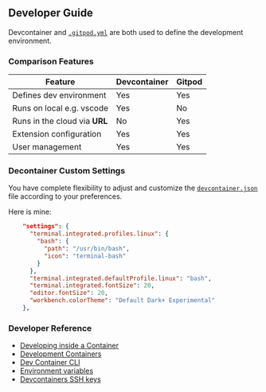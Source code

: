 ## Developer Guide

Devcontainer and [`.gitpod.yml`](../.gitpod.yml) are both used to define the development environment.


### Comparison Features

| Feature               | Devcontainer                         | Gitpod                             |
|-----------------------|--------------------------------------|-----------------------------------------|
| Defines dev environment | Yes | Yes |
| Runs on local e.g. vscode | Yes | No  |
| Runs in the cloud via **URL** | No | Yes  |
|Extension configuration|Yes|Yes|	
|User management	|Yes|Yes|
### Decontainer Custom Settings

You have complete flexibility to adjust and customize the [`devcontainer.json`](devcontainer.json) file according to your preferences.


Here is mine:


```json
	"settings": {
	  "terminal.integrated.profiles.linux": {
		"bash": {
		  "path": "/usr/bin/bash",
		  "icon": "terminal-bash"
		}
	  },
	  "terminal.integrated.defaultProfile.linux": "bash",
	  "terminal.integrated.fontSize": 20,
	  "editor.fontSize": 20,
	  "workbench.colorTheme": "Default Dark+ Experimental"
	},
```


### Developer Reference

- [Developing inside a Container](https://code.visualstudio.com/docs/devcontainers/containers)
- [Development Containers](https://containers.dev/)
- [Dev Container CLI](https://code.visualstudio.com/docs/devcontainers/devcontainer-cli)
- [Environment variables](https://code.visualstudio.com/remote/advancedcontainers/environment-variables)
- [Devcontainers SSH keys](https://code.visualstudio.com/remote/advancedcontainers/sharing-git-credentials#_using-ssh-keys)
